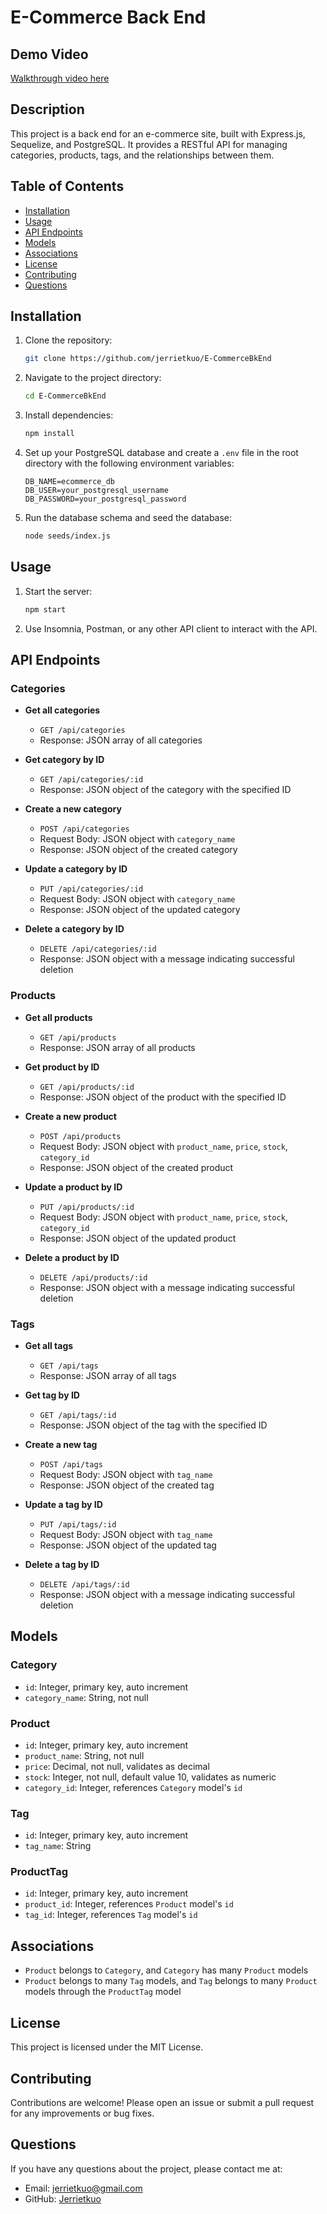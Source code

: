 # E-Commerce Back End

## Demo Video

[Walkthrough video here](./assets2/challenge13.webm)

## Description

This project is a back end for an e-commerce site, built with Express.js, Sequelize, and PostgreSQL. It provides a RESTful API for managing categories, products, tags, and the relationships between them.

## Table of Contents

- [Installation](#installation)
- [Usage](#usage)
- [API Endpoints](#api-endpoints)
- [Models](#models)
- [Associations](#associations)
- [License](#license)
- [Contributing](#contributing)
- [Questions](#questions)

## Installation

1. Clone the repository:

    ```bash
    git clone https://github.com/jerrietkuo/E-CommerceBkEnd
    ```

2. Navigate to the project directory:

    ```bash
    cd E-CommerceBkEnd
    ```

3. Install dependencies:

    ```bash
    npm install
    ```

4. Set up your PostgreSQL database and create a `.env` file in the root directory with the following environment variables:

    ```plaintext
    DB_NAME=ecommerce_db
    DB_USER=your_postgresql_username
    DB_PASSWORD=your_postgresql_password
    ```

5. Run the database schema and seed the database:

    ```bash
    node seeds/index.js
    ```

## Usage

1. Start the server:

    ```bash
    npm start
    ```

2. Use Insomnia, Postman, or any other API client to interact with the API.

## API Endpoints

### Categories

- **Get all categories**
    - `GET /api/categories`
    - Response: JSON array of all categories

- **Get category by ID**
    - `GET /api/categories/:id`
    - Response: JSON object of the category with the specified ID

- **Create a new category**
    - `POST /api/categories`
    - Request Body: JSON object with `category_name`
    - Response: JSON object of the created category

- **Update a category by ID**
    - `PUT /api/categories/:id`
    - Request Body: JSON object with `category_name`
    - Response: JSON object of the updated category

- **Delete a category by ID**
    - `DELETE /api/categories/:id`
    - Response: JSON object with a message indicating successful deletion

### Products

- **Get all products**
    - `GET /api/products`
    - Response: JSON array of all products

- **Get product by ID**
    - `GET /api/products/:id`
    - Response: JSON object of the product with the specified ID

- **Create a new product**
    - `POST /api/products`
    - Request Body: JSON object with `product_name`, `price`, `stock`, `category_id`
    - Response: JSON object of the created product

- **Update a product by ID**
    - `PUT /api/products/:id`
    - Request Body: JSON object with `product_name`, `price`, `stock`, `category_id`
    - Response: JSON object of the updated product

- **Delete a product by ID**
    - `DELETE /api/products/:id`
    - Response: JSON object with a message indicating successful deletion

### Tags

- **Get all tags**
    - `GET /api/tags`
    - Response: JSON array of all tags

- **Get tag by ID**
    - `GET /api/tags/:id`
    - Response: JSON object of the tag with the specified ID

- **Create a new tag**
    - `POST /api/tags`
    - Request Body: JSON object with `tag_name`
    - Response: JSON object of the created tag

- **Update a tag by ID**
    - `PUT /api/tags/:id`
    - Request Body: JSON object with `tag_name`
    - Response: JSON object of the updated tag

- **Delete a tag by ID**
    - `DELETE /api/tags/:id`
    - Response: JSON object with a message indicating successful deletion

## Models

### Category

- `id`: Integer, primary key, auto increment
- `category_name`: String, not null

### Product

- `id`: Integer, primary key, auto increment
- `product_name`: String, not null
- `price`: Decimal, not null, validates as decimal
- `stock`: Integer, not null, default value 10, validates as numeric
- `category_id`: Integer, references `Category` model's `id`

### Tag

- `id`: Integer, primary key, auto increment
- `tag_name`: String

### ProductTag

- `id`: Integer, primary key, auto increment
- `product_id`: Integer, references `Product` model's `id`
- `tag_id`: Integer, references `Tag` model's `id`

## Associations

- `Product` belongs to `Category`, and `Category` has many `Product` models
- `Product` belongs to many `Tag` models, and `Tag` belongs to many `Product` models through the `ProductTag` model

## License

This project is licensed under the MIT License.

## Contributing

Contributions are welcome! Please open an issue or submit a pull request for any improvements or bug fixes.

## Questions

If you have any questions about the project, please contact me at:

- Email: [jerrietkuo@gmail.com](mailto:jerrietkuo@gmail.com)
- GitHub: [Jerrietkuo](https://github.com/jerrietkuo)